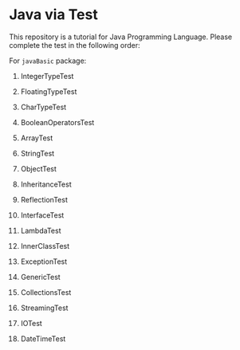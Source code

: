 # Java via Test

This repository is a tutorial for Java Programming Language. Please complete the test in the following order:

For `javaBasic` package:

1. IntegerTypeTest
1. FloatingTypeTest
1. CharTypeTest
1. BooleanOperatorsTest
1. ArrayTest

1. StringTest
1. ObjectTest

1. InheritanceTest
1. ReflectionTest

1. InterfaceTest
1. LambdaTest

1. InnerClassTest
1. ExceptionTest
1. GenericTest
1. CollectionsTest
1. StreamingTest
1. IOTest
1. DateTimeTest